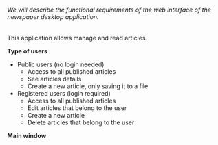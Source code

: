 ###### We will describe the functional requirements of the web interface of the newspaper desktop application.

This application allows manage and read articles.

**Type of users**
- Public users (no login needed)
    - Access to all published articles
    - See articles details
    - Create a new article, only saving it to a file
- Registered users (login required)
    - Access to all published articles
    - Edit articles that belong to the user
    - Create a new article
    - Delete articles that belong to the user
  
  
**Main window**
